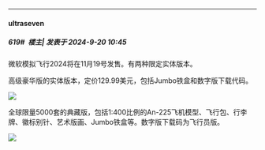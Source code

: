 ﻿
*****

####  ultraseven  
##### 619#         楼主| 发表于 2024-9-20 10:45

微软模拟飞行2024将在11月19号发售。有两种限定实体版本。

高级豪华版的实体版本，定价129.99美元，包括Jumbo铁盒和数字版下载代码。

<img src="https://flightsimulator.azureedge.net/wp-content/uploads/2024/09/Steelbook.png" referrerpolicy="no-referrer">

全球限量5000套的典藏版，包括1:400比例的An-225飞机模型、飞行包、行李牌、徽标别针、艺术版画、Jumbo铁盒等。数字版下载码为飞行员版。

<img src="https://flightsimulator.azureedge.net/wp-content/uploads/2024/09/LCE.png" referrerpolicy="no-referrer">

